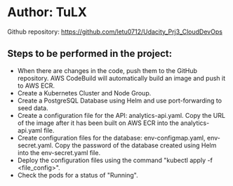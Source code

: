 # Author: TuLX
Github repository: https://github.com/letu0712/Udacity_Prj3_CloudDevOps

## Steps to be performed in the project:

- When there are changes in the code, push them to the GitHub repository. AWS CodeBuild will automatically build an image and push it to AWS ECR.
- Create a Kubernetes Cluster and Node Group.
- Create a PostgreSQL Database using Helm and use port-forwarding to seed data.
- Create a configuration file for the API: analytics-api.yaml. Copy the URL of the image after it has been built on AWS ECR into the analytics-api.yaml file.
- Create configuration files for the database: env-configmap.yaml, env-secret.yaml. Copy the password of the database created using Helm into the env-secret.yaml file.
- Deploy the configuration files using the command "kubectl apply -f <file_config>".
- Check the pods for a status of "Running".